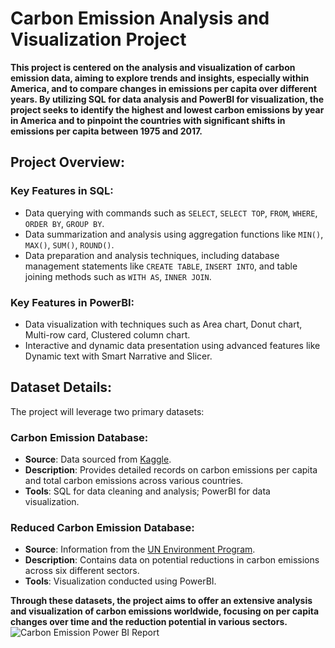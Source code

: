 # Carbon Emission Analysis and Visualization Project

**This project is centered on the analysis and visualization of carbon emission data, aiming to explore trends and insights, especially within America, and to compare changes in emissions per capita over different years. By utilizing SQL for data analysis and PowerBI for visualization, the project seeks to identify the highest and lowest carbon emissions by year in America and to pinpoint the countries with significant shifts in emissions per capita between 1975 and 2017.**

## Project Overview:
### Key Features in SQL:
- Data querying with commands such as `SELECT`, `SELECT TOP`, `FROM`, `WHERE`, `ORDER BY`, `GROUP BY`.
- Data summarization and analysis using aggregation functions like `MIN()`, `MAX()`, `SUM()`, `ROUND()`.
- Data preparation and analysis techniques, including database management statements like `CREATE TABLE`, `INSERT INTO`, and table joining methods such as `WITH AS`, `INNER JOIN`.

### Key Features in PowerBI:
- Data visualization with techniques such as Area chart, Donut chart, Multi-row card, Clustered column chart.
- Interactive and dynamic data presentation using advanced features like Dynamic text with Smart Narrative and Slicer.

## Dataset Details:
The project will leverage two primary datasets:

### Carbon Emission Database:
- **Source**: Data sourced from [Kaggle](https://www.kaggle.com/datasets/vineethakkinapalli/united-nations-environment-data?select=Water+and+Sanitation+Services.csv).
- **Description**: Provides detailed records on carbon emissions per capita and total carbon emissions across various countries.
- **Tools**: SQL for data cleaning and analysis; PowerBI for data visualization.

### Reduced Carbon Emission Database:
- **Source**: Information from the [UN Environment Program](https://www.unep.org/interactive/six-sector-solution-climate-change/).
- **Description**: Contains data on potential reductions in carbon emissions across six different sectors.
- **Tools**: Visualization conducted using PowerBI.

**Through these datasets, the project aims to offer an extensive analysis and visualization of carbon emissions worldwide, focusing on per capita changes over time and the reduction potential in various sectors.**
![Carbon Emission Power BI Report](https://github.com/chiranjeevH/Carbon-Emission-Project-SQL-and-PowerBI/assets/65659686/892eb3bf-73a8-4a4e-a7cd-284909b72cde)
